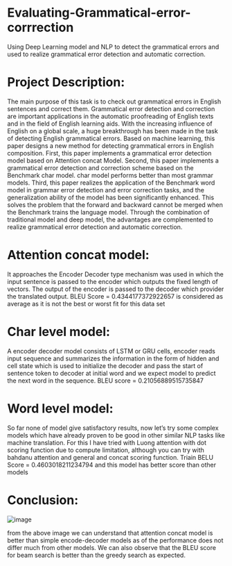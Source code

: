 # Evaluating-Grammatical-error-corrrection
Using Deep Learning model and NLP to detect the grammatical errors and used to realize grammatical error detection and automatic correction.

# Project Description:
The main purpose of this task is to check out grammatical errors in English sentences and correct them. Grammatical error detection and correction are important applications in the automatic proofreading of English texts and in the field of English learning aids. With the increasing influence of English on a
global scale, a huge breakthrough has been made in the task of detecting English grammatical errors. Based on machine learning, this paper designs a new method for detecting grammatical errors in English composition. First, this paper implements a grammatical error detection model based on Attention concat Model. Second, this paper implements a grammatical error detection and correction scheme based on the Benchmark char model. char model performs better than most grammar models. Third, this paper realizes the application of the Benchmark word model in grammar error detection and error correction tasks, and the generalization ability of the model has been significantly enhanced. This solves the problem that the forward and backward cannot be merged when the Benchmark trains the language model. Through the
combination of traditional model and deep model, the advantages are complemented to realize grammatical error detection and automatic correction.

# Attention concat model:
 It approaches the Encoder Decoder type mechanism was used in which the input sentence is passed to the encoder which outputs the fixed length of vectors.
The output of the encoder is passed to the decoder which provider the translated output.
 BLEU Score =  0.4344177372922657 is considered as average as it is not the best or worst fit for this data set

# Char level model:
 A encoder decoder model consists of LSTM or GRU cells, encoder reads input sequence and summarizes the information in the form of hidden and cell state which is used to initialize the decoder and pass the start of sentence token to decoder at initial word and we expect model to predict the next word in the sequence.
 BLEU score =  0.21056889515735847
 
# Word level model:
 So far none of model give satisfactory results, now let’s try some complex models which have already proven to be good in other similar NLP tasks like machine translation. For this I have tried with Luong attention with dot scoring function due to compute limitation, although you can try with bahdanu attention and general and concat scoring function. 
 Triain BELU Score =  0.4603018211234794 and this model has better score than other models 
 
 # Conclusion:
  ![image](https://user-images.githubusercontent.com/81823968/227157386-1f20b057-3248-43c1-878e-1e1a6f2e1b87.png)
 
from the above image we can understand that attention concat model is better than simple encode-decoder models as of the performance does not differ much from other models. We can also observe that the BLEU score for beam search is better than the greedy search as expected.
 
